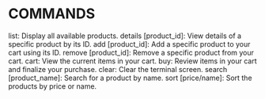 # COMMANDS

list: Display all available products.
details [product_id]: View details of a specific product by its ID.
add [product_id]: Add a specific product to your cart using its ID.
remove [product_id]: Remove a specific product from your cart.
cart: View the current items in your cart.
buy: Review items in your cart and finalize your purchase.
clear: Clear the terminal screen.
search [product_name]: Search for a product by name.
sort [price/name]: Sort the products by price or name.
